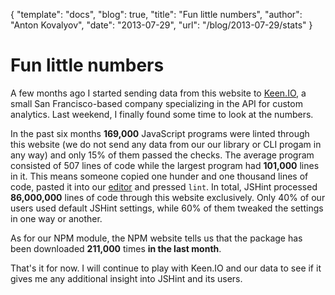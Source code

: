 {
  "template": "docs",
  "blog": true,
  "title": "Fun little numbers",
  "author": "Anton Kovalyov",
  "date": "2013-07-29",
  "url": "/blog/2013-07-29/stats"
}

# Fun little numbers

A few months ago I started sending data from this website to [Keen.IO](https://keen.io/),
a small San Francisco-based company specializing in the API for custom analytics. Last
weekend, I finally found some time to look at the numbers.

In the past six months **169,000** JavaScript programs were linted through this
website (we do not send any data from our our library or CLI progam in any way) and
only 15% of them passed the checks. The average program consisted of 507
lines of code while the largest program had **101,000** lines in it. This means
someone copied one hunder and one thousand lines of code, pasted it into our
[editor](http://jshint.com/) and pressed `lint`. In total, JSHint processed
**86,000,000** lines of code through this website exclusively. Only 40% of our users
used default JSHint settings, while 60% of them tweaked the settings in one way or
another.

As for our NPM module, the NPM website tells us that the package has been downloaded
**211,000** times **in the last month**.

That's it for now. I will continue to play with Keen.IO and our data to see if it gives
me any additional insight into JSHint and its users.